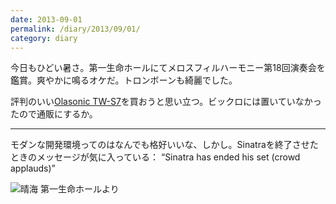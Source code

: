 ```yaml
---
date: 2013-09-01
permalink: /diary/2013/09/01/
category: diary
---
```


今日もひどい暑さ。第一生命ホールにてメロスフィルハーモニー第18回演奏会を鑑賞。爽やかに鳴るオケだ。トロンボーンも綺麗でした。

評判のいい[Olasonic TW-S7](http://www.olasonic.jp/usbspeaker/tws7w.html)を買おうと思い立つ。ビックロには置いていなかったので通販にするか。

---

モダンな開発環境ってのはなんでも格好いいな、しかし。Sinatraを終了させたときのメッセージが気に入っている： <q lang="en">Sinatra has ended his set (crowd applauds)</q>

![晴海 第一生命ホールより](http://instagram.com/p/dtOguWyLn7/media?size=l "晴海 第一生命ホールより")